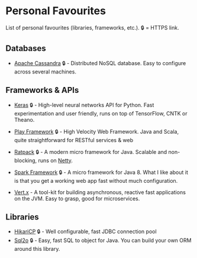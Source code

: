 # Personal Favourites

List of personal favourites (libraries, frameworks, etc.). :lock: = HTTPS link.

## Databases

* [Apache Cassandra](https://cassandra.apache.org/) :lock: - Distributed NoSQL database. Easy to configure across several machines.

## Frameworks & APIs

* [Keras](https://keras.io) :lock: - High-level neural networks API for Python. Fast experimentation and user friendly, runs on top of TensorFlow, CNTK or Theano.

* [Play Framework](https://playframework.com/) :lock: - High Velocity Web Framework. Java and Scala, quite straightforward for RESTful services & web

* [Ratpack](https://ratpack.io/) :lock: - A modern micro framework for Java. Scalable and non-blocking, runs on [Netty](http://netty.io/).

* [Spark Framework](https://sparkjava.com) :lock: - A micro framework for Java 8. What I like about it is that you get a working web app fast without much configuration.

* [Vert.x](http://vertx.io/) - A tool-kit for building asynchronous, reactive fast applications on the JVM. Easy to grasp, good for microservices.

## Libraries

* [HikariCP](https://brettwooldridge.github.io/HikariCP/) :lock: - Well configurable, fast JDBC connection pool
* [Sql2o](https://www.sql2o.org/) :lock: - Easy, fast SQL to object for Java. You can build your own ORM around this library.
